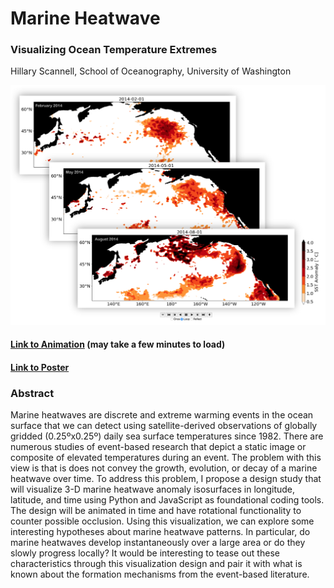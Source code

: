 
# Marine Heatwave
### Visualizing Ocean Temperature Extremes

Hillary Scannell, School of Oceanography, University of Washington

<p align="center">
  <img src="images/demo_screenshot.png" alt="hi" class="inline"/>
</p>  

#### [Link to Animation](https://cse512-18s.github.io/marine-heatwave/images/mhw.html) (may take a few minutes to load)
#### [Link to Poster](final/poster.pdf)

### Abstract

Marine heatwaves are discrete and extreme warming events in the ocean surface that we can detect using satellite-derived observations of globally gridded (0.25ºx0.25º) daily sea surface temperatures since 1982. There are numerous studies of event-based research that depict a static image or composite of elevated temperatures during an event. The problem with this view is that is does not convey the growth, evolution, or decay of a marine heatwave over time. To address this problem, I propose a design study that will visualize 3-D marine heatwave anomaly isosurfaces in longitude, latitude, and time using Python and JavaScript as foundational coding tools. The design will be animated in time and have rotational functionality to counter possible occlusion. Using this visualization, we can explore some interesting hypotheses about marine heatwave patterns. In particular, do marine heatwaves develop instantaneously over a large area or do they slowly progress locally? It would be interesting to tease out these characteristics through this visualization design and pair it with what is known about the formation mechanisms from the event-based literature.


